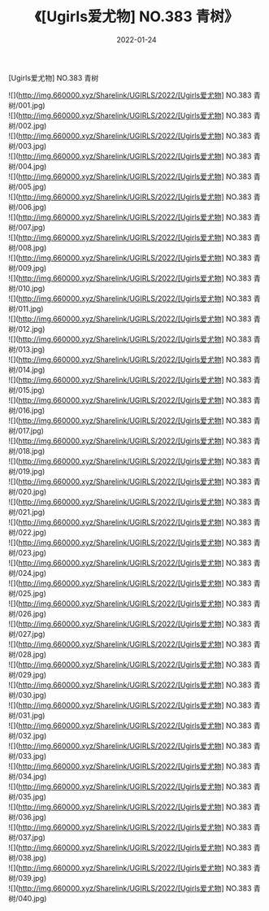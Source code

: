 ﻿---
layout: post
title:  《[Ugirls爱尤物] NO.383 青树》
date:   2022-01-24
img: http://img.660000.xyz/Sharelink/UGIRLS/2022/[Ugirls爱尤物] NO.383 青树/000.jpg
categories: [美女, 清纯, 唯美]
---

[Ugirls爱尤物] NO.383 青树

 ![](http://img.660000.xyz/Sharelink/UGIRLS/2022/[Ugirls爱尤物] NO.383 青树/001.jpg) <br>![](http://img.660000.xyz/Sharelink/UGIRLS/2022/[Ugirls爱尤物] NO.383 青树/002.jpg) <br>![](http://img.660000.xyz/Sharelink/UGIRLS/2022/[Ugirls爱尤物] NO.383 青树/003.jpg) <br>![](http://img.660000.xyz/Sharelink/UGIRLS/2022/[Ugirls爱尤物] NO.383 青树/004.jpg) <br>![](http://img.660000.xyz/Sharelink/UGIRLS/2022/[Ugirls爱尤物] NO.383 青树/005.jpg) <br>![](http://img.660000.xyz/Sharelink/UGIRLS/2022/[Ugirls爱尤物] NO.383 青树/006.jpg) <br>![](http://img.660000.xyz/Sharelink/UGIRLS/2022/[Ugirls爱尤物] NO.383 青树/007.jpg) <br>![](http://img.660000.xyz/Sharelink/UGIRLS/2022/[Ugirls爱尤物] NO.383 青树/008.jpg) <br>![](http://img.660000.xyz/Sharelink/UGIRLS/2022/[Ugirls爱尤物] NO.383 青树/009.jpg) <br>![](http://img.660000.xyz/Sharelink/UGIRLS/2022/[Ugirls爱尤物] NO.383 青树/010.jpg) <br>![](http://img.660000.xyz/Sharelink/UGIRLS/2022/[Ugirls爱尤物] NO.383 青树/011.jpg) <br>![](http://img.660000.xyz/Sharelink/UGIRLS/2022/[Ugirls爱尤物] NO.383 青树/012.jpg) <br>![](http://img.660000.xyz/Sharelink/UGIRLS/2022/[Ugirls爱尤物] NO.383 青树/013.jpg) <br>![](http://img.660000.xyz/Sharelink/UGIRLS/2022/[Ugirls爱尤物] NO.383 青树/014.jpg) <br>![](http://img.660000.xyz/Sharelink/UGIRLS/2022/[Ugirls爱尤物] NO.383 青树/015.jpg) <br>![](http://img.660000.xyz/Sharelink/UGIRLS/2022/[Ugirls爱尤物] NO.383 青树/016.jpg) <br>![](http://img.660000.xyz/Sharelink/UGIRLS/2022/[Ugirls爱尤物] NO.383 青树/017.jpg) <br>![](http://img.660000.xyz/Sharelink/UGIRLS/2022/[Ugirls爱尤物] NO.383 青树/018.jpg) <br>![](http://img.660000.xyz/Sharelink/UGIRLS/2022/[Ugirls爱尤物] NO.383 青树/019.jpg) <br>![](http://img.660000.xyz/Sharelink/UGIRLS/2022/[Ugirls爱尤物] NO.383 青树/020.jpg) <br>![](http://img.660000.xyz/Sharelink/UGIRLS/2022/[Ugirls爱尤物] NO.383 青树/021.jpg) <br>![](http://img.660000.xyz/Sharelink/UGIRLS/2022/[Ugirls爱尤物] NO.383 青树/022.jpg) <br>![](http://img.660000.xyz/Sharelink/UGIRLS/2022/[Ugirls爱尤物] NO.383 青树/023.jpg) <br>![](http://img.660000.xyz/Sharelink/UGIRLS/2022/[Ugirls爱尤物] NO.383 青树/024.jpg) <br>![](http://img.660000.xyz/Sharelink/UGIRLS/2022/[Ugirls爱尤物] NO.383 青树/025.jpg) <br>![](http://img.660000.xyz/Sharelink/UGIRLS/2022/[Ugirls爱尤物] NO.383 青树/026.jpg) <br>![](http://img.660000.xyz/Sharelink/UGIRLS/2022/[Ugirls爱尤物] NO.383 青树/027.jpg) <br>![](http://img.660000.xyz/Sharelink/UGIRLS/2022/[Ugirls爱尤物] NO.383 青树/028.jpg) <br>![](http://img.660000.xyz/Sharelink/UGIRLS/2022/[Ugirls爱尤物] NO.383 青树/029.jpg) <br>![](http://img.660000.xyz/Sharelink/UGIRLS/2022/[Ugirls爱尤物] NO.383 青树/030.jpg) <br>![](http://img.660000.xyz/Sharelink/UGIRLS/2022/[Ugirls爱尤物] NO.383 青树/031.jpg) <br>![](http://img.660000.xyz/Sharelink/UGIRLS/2022/[Ugirls爱尤物] NO.383 青树/032.jpg) <br>![](http://img.660000.xyz/Sharelink/UGIRLS/2022/[Ugirls爱尤物] NO.383 青树/033.jpg) <br>![](http://img.660000.xyz/Sharelink/UGIRLS/2022/[Ugirls爱尤物] NO.383 青树/034.jpg) <br>![](http://img.660000.xyz/Sharelink/UGIRLS/2022/[Ugirls爱尤物] NO.383 青树/035.jpg) <br>![](http://img.660000.xyz/Sharelink/UGIRLS/2022/[Ugirls爱尤物] NO.383 青树/036.jpg) <br>![](http://img.660000.xyz/Sharelink/UGIRLS/2022/[Ugirls爱尤物] NO.383 青树/037.jpg) <br>![](http://img.660000.xyz/Sharelink/UGIRLS/2022/[Ugirls爱尤物] NO.383 青树/038.jpg) <br>![](http://img.660000.xyz/Sharelink/UGIRLS/2022/[Ugirls爱尤物] NO.383 青树/039.jpg) <br>![](http://img.660000.xyz/Sharelink/UGIRLS/2022/[Ugirls爱尤物] NO.383 青树/040.jpg) <br>